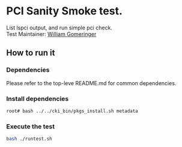 # PCI Sanity Smoke test.
List lspci output, and run simple pci check. \
Test Maintainer: [William Gomeringer](mailto:willg@redhat.com) 

## How to run it

### Dependencies
Please refer to the top-leve README.md for common dependencies.

### Install dependencies
```bash
root# bash ../../cki_bin/pkgs_install.sh metadata
```

### Execute the test
```bash
bash ./runtest.sh
```
